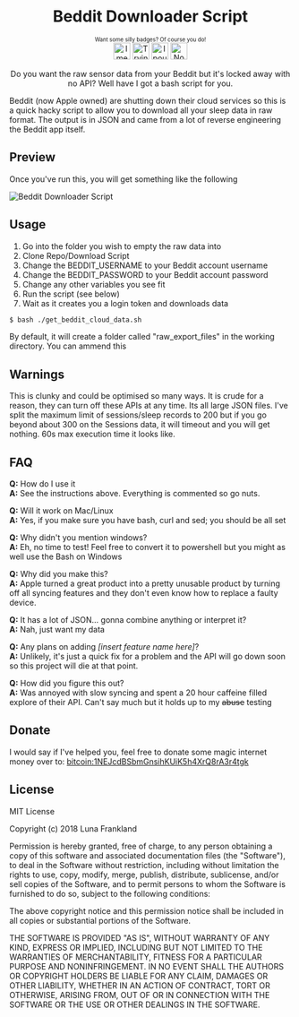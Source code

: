 <div style="text-align: center;">

# Beddit Downloader Script  
<sub><sup>Want some silly badges? Of course you do!</sup></sub>  
<img src="https://forthebadge.com/images/badges/60-percent-of-the-time-works-every-time.svg" alt="I mean I tried you could say" height="30" />
<img src="https://forthebadge.com/images/badges/built-by-codebabes.svg" alt="Trying to be beautiful and code with attitude" height="30" />
<img src="https://forthebadge.com/images/badges/built-with-love.svg" alt="I poured a little love into this project" height="30" />
<img src="https://forthebadge.com/images/badges/gluten-free.svg" alt="No bloating for this script" height="30" />

Do you want the raw sensor data from your Beddit but it's locked away with no API? Well have I got a bash script for you.

</div>

Beddit (now Apple owned) are shutting down their cloud services so this is a quick hacky script to allow you to download all your sleep data in raw format. The output is in JSON and came from a lot of reverse engineering the Beddit app itself.


## Preview
Once you've run this, you will get something like the following

![Beddit Downloader Script](https://i.imgur.com/H5850uE.png)

## Usage
1. Go into the folder you wish to empty the raw data into
2. Clone Repo/Download Script
3. Change the BEDDIT_USERNAME to your Beddit account username
4. Change the BEDDIT_PASSWORD to your Beddit account password
5. Change any other variables you see fit
6. Run the script (see below)
7. Wait as it creates you a login token and downloads data

```bash
$ bash ./get_beddit_cloud_data.sh
```

By default, it will create a folder called "raw_export_files" in the working directory. You can ammend this

## Warnings

This is clunky and could be optimised so many ways. It is crude for a reason, they can turn off these APIs at any time.
Its all large JSON files. I've split the maximum limit of sessions/sleep records to 200 but if you go beyond about 300 on the Sessions data, it will timeout and you will get nothing. 60s max execution time it looks like.

## FAQ

**Q:** How do I use it  
**A:** See the instructions above. Everything is commented so go nuts.

**Q:** Will it work on Mac/Linux  
**A:** Yes, if you make sure you have bash, curl and sed; you should be all set

**Q:** Why didn't you mention windows?  
**A:** Eh, no time to test! Feel free to convert it to powershell but you might as well use the Bash on Windows

**Q:** Why did you make this?  
**A:** Apple turned a great product into a pretty unusable product by turning off all syncing features and they don't even know how to replace a faulty device.

**Q:** It has a lot of JSON... gonna combine anything or interpret it?  
**A:** Nah, just want my data

**Q:** Any plans on adding *[insert feature name here]*?  
**A:** Unlikely, it's just a quick fix for a problem and the API will go down soon so this project will die at that point.

**Q:** How did you figure this out?    
**A:** Was annoyed with slow syncing and spent a 20 hour caffeine filled explore of their API. Can't say much but it holds up to my ~~abuse~~ testing


## Donate

I would say if I've helped you, feel free to donate some magic internet money over to:
[bitcoin:1NEJcdBSbmGnsihKUiK5h4XrQ8rA3r4tgk](bitcoin:1NEJcdBSbmGnsihKUiK5h4XrQ8rA3r4tgk)

## License

MIT License

Copyright (c) 2018 Luna Frankland

Permission is hereby granted, free of charge, to any person obtaining a copy
of this software and associated documentation files (the "Software"), to deal
in the Software without restriction, including without limitation the rights
to use, copy, modify, merge, publish, distribute, sublicense, and/or sell
copies of the Software, and to permit persons to whom the Software is
furnished to do so, subject to the following conditions:

The above copyright notice and this permission notice shall be included in all
copies or substantial portions of the Software.

THE SOFTWARE IS PROVIDED "AS IS", WITHOUT WARRANTY OF ANY KIND, EXPRESS OR
IMPLIED, INCLUDING BUT NOT LIMITED TO THE WARRANTIES OF MERCHANTABILITY,
FITNESS FOR A PARTICULAR PURPOSE AND NONINFRINGEMENT. IN NO EVENT SHALL THE
AUTHORS OR COPYRIGHT HOLDERS BE LIABLE FOR ANY CLAIM, DAMAGES OR OTHER
LIABILITY, WHETHER IN AN ACTION OF CONTRACT, TORT OR OTHERWISE, ARISING FROM,
OUT OF OR IN CONNECTION WITH THE SOFTWARE OR THE USE OR OTHER DEALINGS IN THE
SOFTWARE.